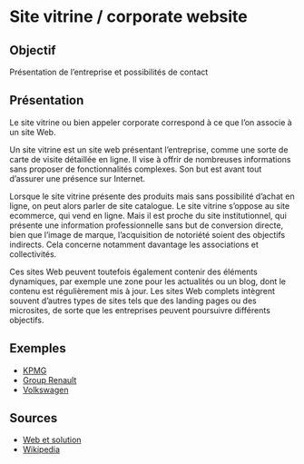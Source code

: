 # Site vitrine / corporate website
## Objectif
Présentation de l’entreprise et possibilités de contact

## Présentation
Le site vitrine ou bien appeler corporate correspond à ce que l’on associe à un site Web.

Un site vitrine est un site web présentant l’entreprise, comme une sorte de carte de visite détaillée en ligne. Il vise à offrir de nombreuses informations sans proposer de fonctionnalités complexes. Son but est avant tout d’assurer une présence sur Internet.

Lorsque le site vitrine présente des produits mais sans possibilité d’achat en ligne, on peut alors parler de site catalogue. Le site vitrine s’oppose au site ecommerce, qui vend en ligne. Mais il est proche du site institutionnel, qui présente une information professionnelle sans but de conversion directe, bien que l’image de marque, l’acquisition de notoriété soient des objectifs indirects. Cela concerne notamment davantage les associations et collectivités.

Ces sites Web peuvent toutefois également contenir des éléments dynamiques, par exemple une zone pour les actualités ou un blog, dont le contenu est régulièrement mis à jour. Les sites Web complets intègrent souvent d’autres types de sites tels que des landing pages ou des microsites, de sorte que les entreprises peuvent poursuivre différents objectifs.

## Exemples
- [KPMG](https://home.kpmg/xx/en/home.html)
- [Group Renault](https://www.renaultgroup.com)
- [Volkswagen](https://www.volkswagen.fr/fr.html)

## Sources
- [Web et solution](https://www.webetsolutions.com/blog/qu-est-ce-qu-un-site-vitrine-et-pourquoi-en-avoir-un-pour-son-activite/)
- [Wikipedia](https://fr.wikipedia.org/wiki/Site_vitrine)
